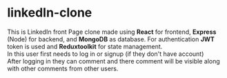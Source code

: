 # linkedIn-clone

This is LinkedIn front Page clone made using **React** for frontend, **Express** (Node) for backend, and **MongoDB** as database. For authentication **JWT** token is used 
and **Reduxtoolkit** for state management. \
In this user first needs to log in or signup (if they don't have account) \
After logging in they can comment and there comment will be visible along with other comments from other users.
